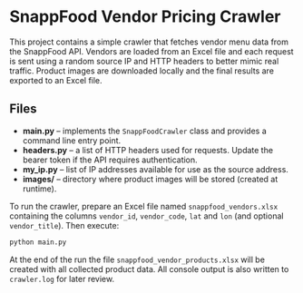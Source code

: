 # SnappFood Vendor Pricing Crawler

This project contains a simple crawler that fetches vendor menu data from the
SnappFood API. Vendors are loaded from an Excel file and each request is sent
using a random source IP and HTTP headers to better mimic real traffic. Product
images are downloaded locally and the final results are exported to an Excel
file.

## Files

- **main.py** – implements the `SnappFoodCrawler` class and provides a command
  line entry point.
- **headers.py** – a list of HTTP headers used for requests. Update the bearer
  token if the API requires authentication.
- **my_ip.py** – list of IP addresses available for use as the source address.
- **images/** – directory where product images will be stored (created at
  runtime).

To run the crawler, prepare an Excel file named `snappfood_vendors.xlsx`
containing the columns `vendor_id`, `vendor_code`, `lat` and `lon` (and optional
`vendor_title`). Then execute:

```bash
python main.py
```

At the end of the run the file `snappfood_vendor_products.xlsx` will be created
with all collected product data. All console output is also written to
`crawler.log` for later review.
